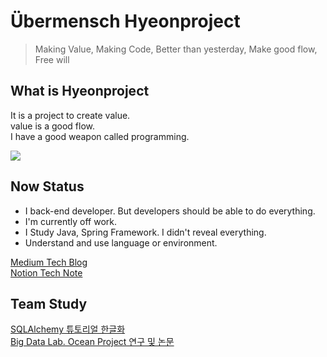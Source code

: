 # Übermensch Hyeonproject

> Making Value, Making Code, Better than yesterday, Make good flow, Free will

## What is Hyeonproject

It is a project to create value. <br> 
value is a good flow. <br>
I have a good weapon called programming.<br>

![](https://media.giphy.com/media/UevalSWg5twQeqpc8Q/giphy.gif)

## Now Status

- I back-end developer. But developers should be able to do everything.
- I'm currently off work.
- I Study Java, Spring Framework. I didn't reveal everything.
- Understand and use language or environment. 

[Medium Tech Blog](https://medium.com/@hyeonproject)<br>
[Notion Tech Note](https://hyeonproject.notion.site/Restart-Programmer-cd3bfb8570d643de982f8eca557519af)

## Team Study
[SQLAlchemy 튜토리얼 한글화](https://soogoonsoogoonpythonists.github.io/sqlalchemy-for-pythonist/)<br>
[Big Data Lab. Ocean Project 연구 및 논문](https://gitlab.com/bd-crew/ocean)

